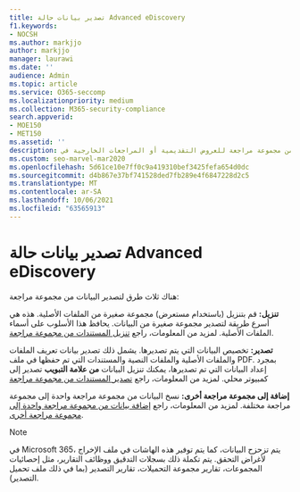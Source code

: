 ```yaml
---
title: تصدير بيانات حالة Advanced eDiscovery
f1.keywords:
- NOCSH
ms.author: markjjo
author: markjjo
manager: laurawi
ms.date: ''
audience: Admin
ms.topic: article
ms.service: O365-seccomp
ms.localizationpriority: medium
ms.collection: M365-security-compliance
search.appverid:
- MOE150
- MET150
ms.assetid: ''
description: تعرف على كيفية تصدير المحتوى أو تنزيله من مجموعة مراجعة للعروض التقديمية أو المراجعات الخارجية في Advanced eDiscovery أخرى.
ms.custom: seo-marvel-mar2020
ms.openlocfilehash: 5d61ce10e7ff0c9a419310bef3425fefa654d0dc
ms.sourcegitcommit: d4b867e37bf741528ded7fb289e4f6847228d2c5
ms.translationtype: MT
ms.contentlocale: ar-SA
ms.lasthandoff: 10/06/2021
ms.locfileid: "63565913"
---
```

# <a name="export-case-data-in-advanced-ediscovery"></a>تصدير بيانات حالة Advanced eDiscovery

هناك ثلاث طرق لتصدير البيانات من مجموعة مراجعة:

**تنزيل:** قم بتنزيل (باستخدام مستعرض) مجموعة صغيرة من الملفات الأصلية. هذه هي أسرع طريقة لتصدير مجموعة صغيرة من البيانات. يحافظ هذا الأسلوب على أسماء الملفات الأصلية. لمزيد من المعلومات، راجع [تنزيل المستندات من مجموعة مراجعة](download-documents-from-review-set.md).

**تصدير:** تخصيص البيانات التي يتم تصديرها. يشمل ذلك تصدير بيانات تعريف الملفات والملفات الأصلية والملفات النصية والمستندات التي تم حفظها في ملف PDF. بمجرد إعداد البيانات التي تم تصديرها، يمكنك تنزيل البيانات **من علامة التبويب** تصدير إلى كمبيوتر محلي. لمزيد من المعلومات، راجع [تصدير المستندات من مجموعة مراجعة](export-documents-from-review-set.md)

**إضافة إلى مجموعة مراجعة أخرى:** نسخ البيانات من مجموعة مراجعة واحدة إلى مجموعة مراجعة مختلفة. لمزيد من المعلومات، راجع [إضافة بيانات من مجموعة مراجعة واحدة إلى مجموعة مراجعة أخرى](add-data-to-review-set-from-another-review-set.md).

> [!NOTE]
> في Microsoft 365، يتم تزحزح البيانات، كما يتم توفير هذه الهاشات في ملف الإخراج لأغراض التحقق. يتم تكملة ذلك بسجلات التدقيق ووظائف التقارير، مثل إحصائيات المجموعات، تقارير مجموعة التحميلات، تقارير التصدير (بما في ذلك ملف تحميل التصدير).
